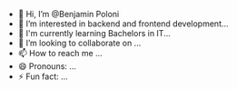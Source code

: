 - 👋 Hi, I’m @Benjamin Poloni
- 👀 I’m interested in  backend and frontend development...
- 🌱 I'm currently learning Bachelors in IT...
- 💞️ I’m looking to collaborate on ...
- 📫 How to reach me ...
- 😄 Pronouns: ...
- ⚡ Fun fact: ...

<!---
BenjaminPoloni/BenjaminPoloni is a ✨ special ✨ repository because its `README.md` (this file) appears on your GitHub profile.
You can click the Preview link to take a look at your changes.
--->
